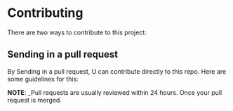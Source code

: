 # Contributing

There are two ways to contribute to this project:

## Sending in a pull request
By Sending in a pull request, U can contribute directly to this repo. Here are some guidelines for this:


**NOTE**: _Pull requests are usually reviewed within 24 hours. Once your pull request is merged.